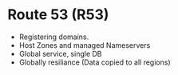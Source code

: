 # Route 53 (R53)

- Registering domains.
- Host Zones and managed Nameservers
- Global service, single DB
- Globally resiliance (Data copied to all regions)
